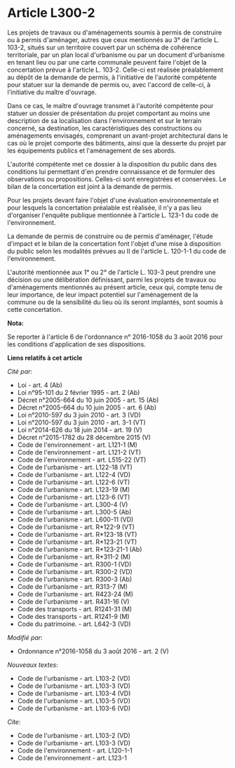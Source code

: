 # Article L300-2

Les projets de travaux ou d'aménagements soumis à permis de construire ou à permis d'aménager, autres que ceux mentionnés au
3° de l'article L. 103-2, situés sur un territoire couvert par un schéma de cohérence territoriale, par un plan local
d'urbanisme ou par un document d'urbanisme en tenant lieu ou par une carte communale peuvent faire l'objet de la concertation
prévue à l'article L. 103-2. Celle-ci est réalisée préalablement au dépôt de la demande de permis, à l'initiative de
l'autorité compétente pour statuer sur la demande de permis ou, avec l'accord de celle-ci, à l'initiative du maître
d'ouvrage. 

Dans ce cas, le maître d'ouvrage transmet à l'autorité compétente pour statuer un dossier de présentation du projet
comportant au moins une description de sa localisation dans l'environnement et sur le terrain concerné, sa destination, les
caractéristiques des constructions ou aménagements envisagés, comprenant un avant-projet architectural dans le cas où le
projet comporte des bâtiments, ainsi que la desserte du projet par les équipements publics et l'aménagement de ses abords. 

L'autorité compétente met ce dossier à la disposition du public dans des conditions lui permettant d'en prendre connaissance
et de formuler des observations ou propositions. Celles-ci sont enregistrées et conservées. Le bilan de la concertation est
joint à la demande de permis. 

Pour les projets devant faire l'objet d'une évaluation environnementale et pour lesquels la concertation préalable est
réalisée, il n'y a pas lieu d'organiser l'enquête publique mentionnée à l'article L. 123-1 du code de l'environnement. 

La demande de permis de construire ou de permis d'aménager, l'étude d'impact et le bilan de la concertation font l'objet
d'une mise à disposition du public selon les modalités prévues au II de l'article L. 120-1-1 du code de l'environnement. 

L'autorité mentionnée aux 1° ou 2° de l'article L. 103-3 peut prendre une décision ou une délibération définissant, parmi les
projets de travaux ou d'aménagements mentionnés au présent article, ceux qui, compte tenu de leur importance, de leur impact
potentiel sur l'aménagement de la commune ou de la sensibilité du lieu où ils seront implantés, sont soumis à cette
concertation.

**Nota:**

Se reporter à l'article 6 de l'ordonnance n° 2016-1058 du 3 août 2016 pour les conditions d'application de ses dispositions.

**Liens relatifs à cet article**

_Cité par_:

  - Loi - art. 4 (Ab)
  - Loi n°95-101 du 2 février 1995 - art. 2 (Ab)
  - Décret n°2005-664 du 10 juin 2005 - art. 15 (Ab)
  - Décret n°2005-664 du 10 juin 2005 - art. 6 (Ab)
  - Loi n°2010-597 du 3 juin 2010 - art. 3 (VD)
  - Loi n°2010-597 du 3 juin 2010 - art. 3-1 (VT)
  - Loi n°2014-626 du 18 juin 2014 - art. 19 (V)
  - Décret n°2015-1782 du 28 décembre 2015 (V)
  - Code de l'environnement - art. L121-1 (M)
  - Code de l'environnement - art. L121-2 (VT)
  - Code de l'environnement - art. L515-22 (VT)
  - Code de l'urbanisme - art. L122-18 (VT)
  - Code de l'urbanisme - art. L122-4 (VD)
  - Code de l'urbanisme - art. L122-6 (VT)
  - Code de l'urbanisme - art. L123-19 (M)
  - Code de l'urbanisme - art. L123-6 (VT)
  - Code de l'urbanisme - art. L300-4 (V)
  - Code de l'urbanisme - art. L300-5 (Ab)
  - Code de l'urbanisme - art. L600-11 (VD)
  - Code de l'urbanisme - art. R*122-9 (VT)
  - Code de l'urbanisme - art. R*123-18 (VT)
  - Code de l'urbanisme - art. R*123-21 (VT)
  - Code de l'urbanisme - art. R*123-21-1 (Ab)
  - Code de l'urbanisme - art. R*311-2 (M)
  - Code de l'urbanisme - art. R300-1 (VD)
  - Code de l'urbanisme - art. R300-2 (VD)
  - Code de l'urbanisme - art. R300-3 (Ab)
  - Code de l'urbanisme - art. R313-7 (M)
  - Code de l'urbanisme - art. R423-24 (M)
  - Code de l'urbanisme - art. R431-16 (V)
  - Code des transports - art. R1241-31 (M)
  - Code des transports - art. R1241-9 (M)
  - Code du patrimoine. - art. L642-3 (VD)

_Modifié par_:

  - Ordonnance n°2016-1058 du 3 août 2016 - art. 2 (V)

_Nouveaux textes_:

  - Code de l'urbanisme - art. L103-2 (VD)
  - Code de l'urbanisme - art. L103-3 (VD)
  - Code de l'urbanisme - art. L103-4 (VD)
  - Code de l'urbanisme - art. L103-5 (VD)
  - Code de l'urbanisme - art. L103-6 (VD)

_Cite_:

  - Code de l'urbanisme - art. L103-2 (VD)
  - Code de l'urbanisme - art. L103-3 (VD)
  - Code de l'environnement - art. L120-1-1
  - Code de l'environnement - art. L123-1
